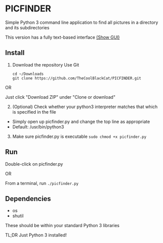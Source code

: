 # PICFINDER
Simple Python 3 command line application to find all pictures in a directory and its subdirectories

This version has a fully text-based interface [(Show GUI)](../../tree/gui)

## Install
1. Download the repository
  Use Git
    ```
    cd ~/Downloads
    git clone https://github.com/TheCoolBlackCat/PICFINDER.git
    ```
    
  OR
  
  Just click "Download ZIP" under "Clone or download"
  
2. (Optional) Check whether your python3 interpreter matches that which is specified in the file
 * Simply open up picfinder.py and change the top line as appropriate
 * Default: /usr/bin/python3
3. Make sure picfinder.py is executable
    ```sudo chmod +x picfinder.py```
   
## Run
Double-click on picfinder.py

OR

From a terminal, run ```./picfinder.py```
    
## Dependencies
* os
* shutil
 
These should be within your standard Python 3 libraries

TL;DR Just Python 3 installed!
